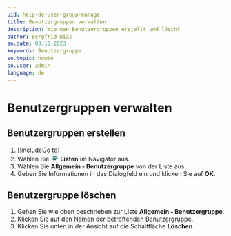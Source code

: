 ```yaml
---
uid: help-de-user-group-manage
title: Benutzergruppen verwalten
description: Wie man Benutzergruppen erstellt und löscht
author: Bergfrid Dias
so.date: 03.15.2023
keywords: Benutzergruppe
so.topic: howto
so.user: admin
language: de
---
```


# Benutzergruppen verwalten

## Benutzergruppen erstellen

1. [!include[Go to](../../../learn/includes/goto-sm.md)]
1. Wählen Sie ![Symbol][img2] **Listen** im Navigator aus.
1. Wählen Sie **Allgemein - Benutzergruppe** von der Liste aus.
1. Geben Sie Informationen in das Dialogfeld ein und klicken Sie auf **OK**.

## Benutzergruppe löschen

1. Gehen Sie wie oben beschrieben zur Liste **Allgemein - Benutzergruppe**.
1. Klicken Sie auf den Namen der betreffenden Benutzergruppe.
1. Klicken Sie unten in der Ansicht auf die Schaltfläche **Löschen**.

<!-- Referenced links -->

<!-- Referenced images -->
[img2]: ../../../../../common/icons/nav-admin-lists-active.png
